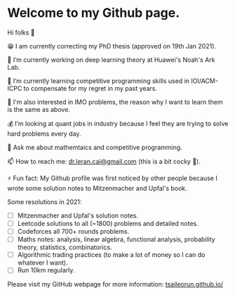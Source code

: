 <!--
**TsaiLeoRun/TsaiLeoRun** is a ✨ _special_ ✨ repository because its `README.md` (this file) appears on your GitHub profile.
-->

# Welcome to my Github page.

Hi folks 👋

😁 I am currently correcting my PhD thesis (approved on 19th Jan 2021).

🔭 I’m currently working on deep learning theory at Huawei's Noah's Ark Lab.

🌱 I’m currently learning competitive programming skills used in IOI/ACM-ICPC to compensate for my regret in my past years.

🧮 I'm also interested in IMO problems, the reason why I want to learn them is the same as above.

💰 I’m looking at quant jobs in industry because I feel they are trying to solve hard problems every day.

💬 Ask me about mathemtaics and competitive programming.

📫 How to reach me: dr.leran.cai@gmail.com (this is a bit cocky 👀).

⚡ Fun fact: My Github profile was first noticed by other people because I wrote some solution notes to Mitzenmacher and Upfal's book. 

Some resolutions in 2021:

- [ ] Mitzenmacher and Upfal's solution notes.
- [ ] Leetcode solutions to all (~1800) problems and detailed notes.
- [ ] Codeforces all 700+ rounds problems.
- [ ] Maths notes: analysis, linear algebra, functional analysis, probability theory, statistics, combinatorics.
- [ ] Algorithmic trading practices (to make a lot of money so I can do whatever I want).
- [ ] Run 10km regularly.

Please visit my GitHub webpage for more information: [tsaileorun.github.io/](https://tsaileorun.github.io/ "Leran's Homepage")

